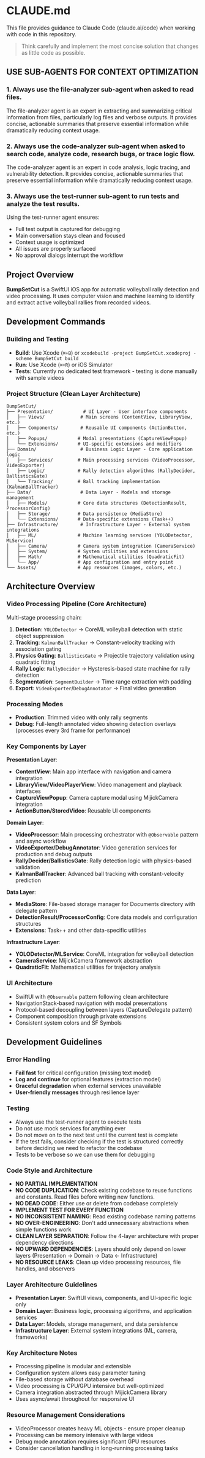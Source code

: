 # CLAUDE.md

This file provides guidance to Claude Code (claude.ai/code) when working with code in this repository.

> Think carefully and implement the most concise solution that changes as little code as possible.

## USE SUB-AGENTS FOR CONTEXT OPTIMIZATION

### 1. Always use the file-analyzer sub-agent when asked to read files.
The file-analyzer agent is an expert in extracting and summarizing critical information from files, particularly log files and verbose outputs. It provides concise, actionable summaries that preserve essential information while dramatically reducing context usage.

### 2. Always use the code-analyzer sub-agent when asked to search code, analyze code, research bugs, or trace logic flow.
The code-analyzer agent is an expert in code analysis, logic tracing, and vulnerability detection. It provides concise, actionable summaries that preserve essential information while dramatically reducing context usage.

### 3. Always use the test-runner sub-agent to run tests and analyze the test results.
Using the test-runner agent ensures:
- Full test output is captured for debugging
- Main conversation stays clean and focused
- Context usage is optimized
- All issues are properly surfaced
- No approval dialogs interrupt the workflow

## Project Overview

**BumpSetCut** is a SwiftUI iOS app for automatic volleyball rally detection and video processing. It uses computer vision and machine learning to identify and extract active volleyball rallies from recorded videos.

## Development Commands

### Building and Testing
- **Build**: Use Xcode (`⌘+B`) or `xcodebuild -project BumpSetCut.xcodeproj -scheme BumpSetCut build`
- **Run**: Use Xcode (`⌘+R`) or iOS Simulator
- **Tests**: Currently no dedicated test framework - testing is done manually with sample videos

### Project Structure (Clean Layer Architecture)
```
BumpSetCut/
├── Presentation/           # UI Layer - User interface components
│   ├── Views/             # Main screens (ContentView, LibraryView, etc.)
│   ├── Components/        # Reusable UI components (ActionButton, etc.)
│   ├── Popups/           # Modal presentations (CaptureViewPopup)
│   └── Extensions/       # UI-specific extensions and modifiers
├── Domain/                # Business Logic Layer - Core application logic
│   ├── Services/         # Main processing services (VideoProcessor, VideoExporter)
│   ├── Logic/            # Rally detection algorithms (RallyDecider, BallisticsGate)
│   └── Tracking/         # Ball tracking implementation (KalmanBallTracker)
├── Data/                  # Data Layer - Models and storage management
│   ├── Models/           # Core data structures (DetectionResult, ProcessorConfig)
│   ├── Storage/          # Data persistence (MediaStore)
│   └── Extensions/       # Data-specific extensions (Task++)
├── Infrastructure/        # Infrastructure Layer - External system integrations
│   ├── ML/               # Machine learning services (YOLODetector, MLService)
│   ├── Camera/           # Camera system integration (CameraService)
│   ├── System/           # System utilities and extensions
│   ├── Math/             # Mathematical utilities (QuadraticFit)
│   └── App/              # App configuration and entry point
└── Assets/               # App resources (images, colors, etc.)
```

## Architecture Overview

### Video Processing Pipeline (Core Architecture)
Multi-stage processing chain:
1. **Detection**: `YOLODetector` → CoreML volleyball detection with static object suppression  
2. **Tracking**: `KalmanBallTracker` → Constant-velocity tracking with association gating
3. **Physics Gating**: `BallisticsGate` → Projectile trajectory validation using quadratic fitting
4. **Rally Logic**: `RallyDecider` → Hysteresis-based state machine for rally detection
5. **Segmentation**: `SegmentBuilder` → Time range extraction with padding
6. **Export**: `VideoExporter`/`DebugAnnotator` → Final video generation

### Processing Modes
- **Production**: Trimmed video with only rally segments
- **Debug**: Full-length annotated video showing detection overlays (processes every 3rd frame for performance)

### Key Components by Layer

**Presentation Layer**:
- **ContentView**: Main app interface with navigation and camera integration
- **LibraryView/VideoPlayerView**: Video management and playback interfaces
- **CaptureViewPopup**: Camera capture modal using MijickCamera integration
- **ActionButton/StoredVideo**: Reusable UI components

**Domain Layer**:
- **VideoProcessor**: Main processing orchestrator with `@Observable` pattern and async workflow
- **VideoExporter/DebugAnnotator**: Video generation services for production and debug outputs
- **RallyDecider/BallisticsGate**: Rally detection logic with physics-based validation
- **KalmanBallTracker**: Advanced ball tracking with constant-velocity prediction

**Data Layer**:
- **MediaStore**: File-based storage manager for Documents directory with delegate pattern
- **DetectionResult/ProcessorConfig**: Core data models and configuration structures
- **Extensions**: Task++ and other data-specific utilities

**Infrastructure Layer**:
- **YOLODetector/MLService**: CoreML integration for volleyball detection
- **CameraService**: MijickCamera framework abstraction
- **QuadraticFit**: Mathematical utilities for trajectory analysis

### UI Architecture
- SwiftUI with `@Observable` pattern following clean architecture
- NavigationStack-based navigation with modal presentations
- Protocol-based decoupling between layers (CaptureDelegate pattern)
- Component composition through private extensions
- Consistent system colors and SF Symbols

## Development Guidelines

### Error Handling
- **Fail fast** for critical configuration (missing text model)
- **Log and continue** for optional features (extraction model)
- **Graceful degradation** when external services unavailable
- **User-friendly messages** through resilience layer

### Testing
- Always use the test-runner agent to execute tests
- Do not use mock services for anything ever
- Do not move on to the next test until the current test is complete
- If the test fails, consider checking if the test is structured correctly before deciding we need to refactor the codebase
- Tests to be verbose so we can use them for debugging

### Code Style and Architecture
- **NO PARTIAL IMPLEMENTATION**
- **NO CODE DUPLICATION**: Check existing codebase to reuse functions and constants. Read files before writing new functions.
- **NO DEAD CODE**: Either use or delete from codebase completely
- **IMPLEMENT TEST FOR EVERY FUNCTION**
- **NO INCONSISTENT NAMING**: Read existing codebase naming patterns
- **NO OVER-ENGINEERING**: Don't add unnecessary abstractions when simple functions work
- **CLEAN LAYER SEPARATION**: Follow the 4-layer architecture with proper dependency directions
- **NO UPWARD DEPENDENCIES**: Layers should only depend on lower layers (Presentation → Domain → Data ← Infrastructure)
- **NO RESOURCE LEAKS**: Clean up video processing resources, file handles, and observers

### Layer Architecture Guidelines
- **Presentation Layer**: SwiftUI views, components, and UI-specific logic only
- **Domain Layer**: Business logic, processing algorithms, and application services
- **Data Layer**: Models, storage management, and data persistence
- **Infrastructure Layer**: External system integrations (ML, camera, frameworks)

### Key Architecture Notes
- Processing pipeline is modular and extensible
- Configuration system allows easy parameter tuning
- File-based storage without database overhead
- Video processing is CPU/GPU intensive but well-optimized
- Camera integration abstracted through MijickCamera library
- Uses async/await throughout for responsive UI

### Resource Management Considerations
- VideoProcessor creates heavy ML objects - ensure proper cleanup
- Processing can be memory intensive with large videos
- Debug mode annotation requires significant GPU resources
- Consider cancellation handling in long-running processing tasks